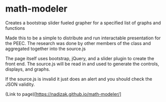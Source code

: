 # math-modeler
Creates a bootstrap slider fueled grapher for a specified list of graphs and functions

Made this to be a simple to distribute and run interactable presentation for the PEEC.
The research was done by other members of the class and aggregated together into the source.js

The page itself uses bootstrap, jQuery, and a slider plugin to create the front end.
The source.js will be read in and used to generate the controls, displays, and graphs.

If the source.js is invalid it just does an alert and you should check the JSON validity.

(Link to page)[https://nadizak.github.io/math-modeler/]
